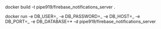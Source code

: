 docker build -t pipe919/firebase_notifications_server .

docker run -e DB_USER=_ -e DB_PASSWORD=_ -e DB_HOST=_ -e DB_PORT=_ -e DB_DATABASE=\* -d pipe919/firebase_notifications_server
